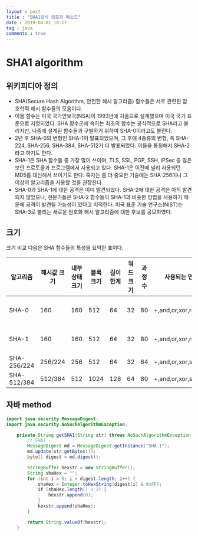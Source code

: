 ```yaml
---
layout : post
title : "SHA1방식 암호화 메소드"
date : 2019-04-01 10:17
tag : java
comments : true
---
```


# SHA1 algorithm

## 위키피디아 정의
- SHA(Secure Hash Algorithm, 안전한 해시 알고리즘) 함수들은 서로 관련된 암호학적 해시 함수들의 모음이다. 
- 이들 함수는 미국 국가안보국(NSA)이 1993년에 처음으로 설계했으며 미국 국가 표준으로 지정되었다. SHA 함수군에 속하는 최초의 함수는 공식적으로 SHA라고 불리지만, 나중에 설계된 함수들과 구별하기 위하여 SHA-0이라고도 불린다. 
- 2년 후 SHA-0의 변형인 SHA-1이 발표되었으며, 그 후에 4종류의 변형, 즉 SHA-224, SHA-256, SHA-384, SHA-512가 더 발표되었다. 이들을 통칭해서 SHA-2라고 하기도 한다.
- SHA-1은 SHA 함수들 중 가장 많이 쓰이며, TLS, SSL, PGP, SSH, IPSec 등 많은 보안 프로토콜과 프로그램에서 사용되고 있다. SHA-1은 이전에 널리 사용되던 MD5를 대신해서 쓰이기도 한다. 혹자는 좀 더 중요한 기술에는 SHA-256이나 그 이상의 알고리즘을 사용할 것을 권장한다.
- SHA-0과 SHA-1에 대한 공격은 이미 발견되었다. SHA-2에 대한 공격은 아직 발견되지 않았으나, 전문가들은 SHA-2 함수들이 SHA-1과 비슷한 방법을 사용하기 때문에 공격이 발견될 가능성이 있다고 지적한다. 미국 표준 기술 연구소(NIST)는 SHA-3로 불리는 새로운 암호화 해시 알고리즘에 대한 후보를 공모하였다.

## 크기
크기 비교
다음은 SHA 함수들의 특성을 요약한 표이다.

알고리즘 | 해시값 크기	| 내부 상태 크기	| 블록 크기	| 길이 한계	| 워드 크기	| 과정 수	| 사용되는 연산	| 충돌
-- | -- | -- | -- | -- | -- | -- | -- | -- |
SHA-0 | 160 | 160 | 512 | 64 | 32 | 80 | +,and,or,xor,rotl	|발견됨
SHA-1 | 160 | 160 | 512 | 64 | 32 | 80 | +,and,or,xor,rotl	|발견됨
SHA-256/224 | 256/224 | 256 | 512 | 64 | 32 | 64 | +,and,or,xor,shr,rotr	|-
SHA-512/384 | 512/384 | 512 | 1024 | 128 | 64 | 80 | +,and,or,xor,shr,rotr	|-

## 자바 method

```java
import java.security.MessageDigest;
import java.security.NoSuchAlgorithmException;

	private String getSHA1(String str) throws NoSuchAlgorithmException {
		// SHA1
		MessageDigest md = MessageDigest.getInstance("SHA-1");
		md.update(str.getBytes());
		byte[] digest = md.digest();

		StringBuffer hexstr = new StringBuffer();
		String shaHex = "";
		for (int i = 0; i < digest.length; i++) {
			shaHex = Integer.toHexString(digest[i] & 0xFF);
			if (shaHex.length() < 2) {
				hexstr.append(0);
			}
			hexstr.append(shaHex);
		}

		return String.valueOf(hexstr);
	}
  ```
